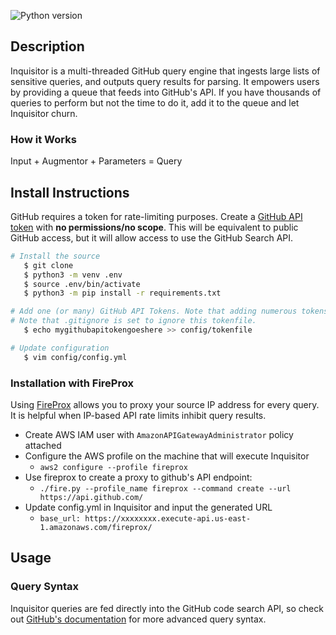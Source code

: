 
![Python version](https://img.shields.io/badge/python-3.x-blue.svg)

## Description

Inquisitor is a multi-threaded GitHub query engine that ingests large lists of sensitive queries, and outputs query results for parsing. It empowers users by providing a queue that feeds into GitHub's API. If you have thousands of queries to perform but not the time to do it, add it to the queue and let Inquisitor churn.

### How it Works

Input + Augmentor + Parameters = Query


## Install Instructions
GitHub requires a token for rate-limiting purposes. Create a [GitHub API token](https://github.com/settings/tokens) with **no permissions/no scope**. This will be equivalent to public GitHub access, but it will allow access to use the GitHub Search API.

```bash
# Install the source
   $ git clone
   $ python3 -m venv .env
   $ source .env/bin/activate
   $ python3 -m pip install -r requirements.txt

# Add one (or many) GitHub API Tokens. Note that adding numerous tokens from the same account, a per-account rate-limit is enforced by GitHub.
# Note that .gitignore is set to ignore this tokenfile.
   $ echo mygithubapitokengoeshere >> config/tokenfile

# Update configuration
   $ vim config/config.yml
```

### Installation with FireProx
Using [FireProx](https://github.com/ustayready/fireprox) allows you to proxy your source IP address for every query. It is helpful when IP-based API rate limits inhibit query results.
- Create AWS IAM user with `AmazonAPIGatewayAdministrator` policy attached
- Configure the AWS profile on the machine that will execute Inquisitor
  - `aws2 configure --profile fireprox`
- Use fireprox to create a proxy to github's API endpoint:
  - `./fire.py --profile_name fireprox --command create --url https://api.github.com/`
- Update config.yml in Inquisitor and input the generated URL
  - `base_url: https://xxxxxxxx.execute-api.us-east-1.amazonaws.com/fireprox/`

## Usage

### Query Syntax

Inquisitor queries are fed directly into the GitHub code search API, so check out [GitHub's documentation](https://help.github.com/en/articles/searching-code) for more advanced query syntax.
